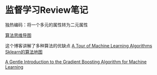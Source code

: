 # 监督学习Review笔记

独热编码：将一个多元的属性转为二元属性

[算法思维导图](ml_algorithm.png)

这个博客讲解了多种算法的优缺点
[A Tour of Machine Learning Algorithms](https://machinelearningmastery.com/a-tour-of-machine-learning-algorithms/)  
[Sklearn的算法地图](http://scikit-learn.org/stable/tutorial/machine_learning_map/index.html)  

[A Gentle Introduction to the Gradient Boosting Algorithm for Machine Learning](https://machinelearningmastery.com/gentle-introduction-gradient-boosting-algorithm-machine-learning/)
